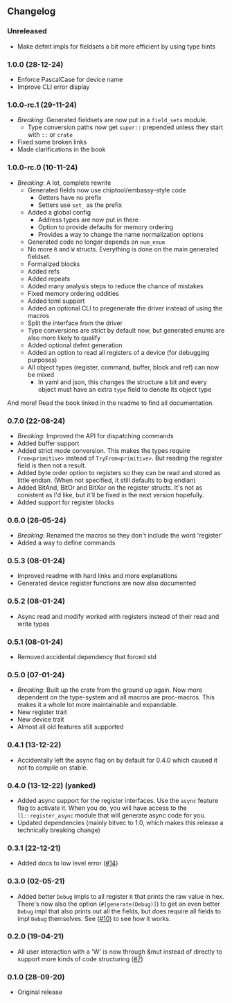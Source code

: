 ## Changelog

### Unreleased

- Make defmt impls for fieldsets a bit more efficient by using type hints

### 1.0.0 (28-12-24)

- Enforce PascalCase for device name
- Improve CLI error display

### 1.0.0-rc.1 (29-11-24)

- *Breaking*: Generated fieldsets are now put in a `field_sets` module.
  - Type conversion paths now get `super::` prepended unless they start with `::` or `crate`
- Fixed some broken links
- Made clarifications in the book

### 1.0.0-rc.0 (10-11-24)

- *Breaking*: A lot, complete rewrite
  - Generated fields now use chiptool/embassy-style code
    - Getters have no prefix
    - Setters use `set_` as the prefix
  - Added a global config
    - Address types are now put in there
    - Option to provide defaults for memory ordering
    - Provides a way to change the name normalization options
  - Generated code no longer depends on `num_enum`
  - No more `R` and `W` structs. Everything is done on the main generated fieldset.
  - Formalized blocks
  - Added refs
  - Added repeats
  - Added many analysis steps to reduce the chance of mistakes
  - Fixed memory ordering oddities
  - Added toml support
  - Added an optional CLI to pregenerate the driver instead of using the macros
  - Split the interface from the driver
  - Type conversions are strict by default now, but generated enums are also more likely to qualify
  - Added optional defmt generation
  - Added an option to read all registers of a device (for debugging purposes)
  - All object types (register, command, buffer, block and ref) can now be mixed
    - In yaml and json, this changes the structure a bit and every object must have an extra `type` field to denote its object type

And more! Read the book linked in the readme to find all documentation.

### 0.7.0 (22-08-24)

- *Breaking*: Improved the API for dispatching commands
- Added buffer support
- Added strict mode conversion. This makes the types require `From<primitive>` instead of `TryFrom<primitive>`.
  But reading the register field is then not a result.
- Added byte order option to registers so they can be read and stored as little endian. (When not specified, it still defaults to big endian)
- Added BitAnd, BitOr and BitXor on the register structs. It's not as conistent as I'd like, but it'll be fixed in the next version hopefully.
- Added support for register blocks

### 0.6.0 (26-05-24)

- *Breaking*: Renamed the macros so they don't include the word 'register'
- Added a way to define commands

### 0.5.3 (08-01-24)

- Improved readme with hard links and more explanations
- Generated device register functions are now also documented

### 0.5.2 (08-01-24)

- Async read and modify worked with registers instead of their read and write types

### 0.5.1 (08-01-24)

- Removed accidental dependency that forced std

### 0.5.0 (07-01-24)

- *Breaking*: Built up the crate from the ground up again.
  Now more dependent on the type-system and all macros are proc-macros.
  This makes it a whole lot more maintainable and expandable.
- New register trait
- New device trait
- Almost all old features still supported

### 0.4.1 (13-12-22)
- Accidentally left the async flag on by default for 0.4.0 which caused it not to compile on stable.
### 0.4.0 (13-12-22) (yanked)
- Added async support for the register interfaces. Use the `async` feature flag to activate it.
  When you do, you will have access to the `ll::register_async` module that will generate async code for you.
- Updated dependencies (mainly bitvec to 1.0, which makes this release a technically breaking change)

### 0.3.1 (22-12-21)
- Added docs to low level error ([#14](https://github.com/diondokter/device-driver/pull/10))
### 0.3.0 (02-05-21)
- Added better `Debug` impls to all register `R` that prints the raw value in hex.
  There's now also the option (`#[generate(Debug)]`) to get an even better `Debug` impl that also prints out all the fields,
  but does require all fields to impl `Debug` themselves.
  See ([#10](https://github.com/diondokter/device-driver/pull/10)) to see how it works.
### 0.2.0 (19-04-21)
- All user interaction with a 'W' is now through &mut instead of directly to support more kinds of code structuring ([#7](https://github.com/diondokter/device-driver/pull/7))
### 0.1.0 (28-09-20)
- Original release